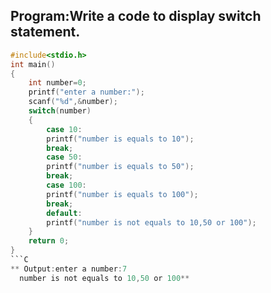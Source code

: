 ## Program:Write a code to display switch statement.
```C
#include<stdio.h>
int main()
{
    int number=0;
    printf("enter a number:");
    scanf("%d",&number);
    switch(number)
    {
        case 10:
        printf("number is equals to 10");
        break;
        case 50:
        printf("number is equals to 50");
        break;
        case 100:
        printf("number is equals to 100");
        break;
        default:
        printf("number is not equals to 10,50 or 100");
    }
    return 0;
}
```C
** Output:enter a number:7
  number is not equals to 10,50 or 100**
